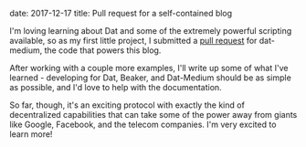 date: 2017-12-17
title: Pull request for a self-contained blog

I'm loving learning about Dat and some of the extremely powerful scripting available, so as my first little project, I submitted a [pull request](https://github.com/kewitz/dat-medium/pull/10) for dat-medium, the code that powers this blog.

After working with a couple more examples, I'll write up some of what I've learned - developing for Dat, Beaker, and Dat-Medium should be as simple as possible, and I'd love to help with the documentation.

So far, though, it's an exciting protocol with exactly the kind of decentralized capabilities that can take some of the power away from giants like Google, Facebook, and the telecom companies. I'm very excited to learn more!
